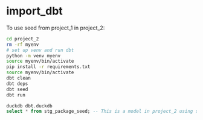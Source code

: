 # import_dbt

To use seed from project_1 in project_2:

```bash
cd project_2
rm -rf myenv
# set up venv and run dbt
python -m venv myenv
source myenv/bin/activate
pip install -r requirements.txt
source myenv/bin/activate
dbt clean
dbt deps
dbt seed
dbt run
```


```sql
duckdb dbt.duckdb
select * from stg_package_seed; -- This is a model in project_2 using seed from project_1
```
